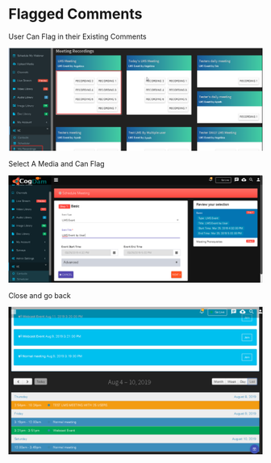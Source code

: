 # Flagged Comments

User Can Flag in their Existing Comments

![](../../.gitbook/assets/image%20%2897%29.png)

Select A Media and Can Flag

![](../../.gitbook/assets/image%20%2892%29.png)

Close and go back

![](../../.gitbook/assets/image%20%28140%29.png)

